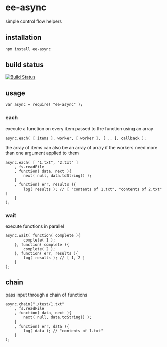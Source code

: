 # ee-async

simple control flow helpers

## installation

	npm install ee-async

## build status

[![Build Status](https://travis-ci.org/eventEmitter/ee-async.png?branch=master)](https://travis-ci.org/eventEmitter/ee-async)


## usage

	var async = require( "ee-async" );

### each

execute a function on every item passed to the function using an array

	async.each( [ items ], worker, [ worker ], [ .. ], callback );

the array of items can also be an array of array if the workers need more than one argument applied to them	

	async.each( [ "1.txt", "2.txt" ]
		, fs.readFile
		, function( data, next ){ 
			next( null, data.toString() ); 
		}
		, function( err, results ){
			log( results ); // [ "contents of 1.txt", "contents of 2.txt" ]
		} 
	);

### wait

execute functions in parallel

	async.wait( function( complete ){ 
			complete( 1 ); 
		}, function( complete ){ 
			complete( 2 ); 
		}, function( err, results ){
			log( results ); // [ 1, 2 ]
		} 
	);


## chain

pass input through a chain of functions
	

	async.chain("./test/1.txt"
		, fs.readFile
		, function( data, next ){ 
			next( null, data.toString() ); 
		}
		, function( err, data ){
			log( data ); // "contents of 1.txt"
		} 
	);


